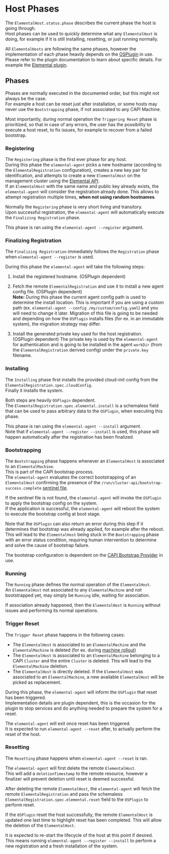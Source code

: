 # Host Phases

The `ElementalHost.status.phase` describes the current phase the host is going through.  
Host phases can be used to quickly determine what any `ElementalHost` is doing, for example if it is still installing, resetting, or just running normally.  

All `ElementalHosts` are following the same phases, however the implementation of each phase heavily depends on the [OSPlugin](../cmd/agent/README.md#plugins) in use.  
Please refer to the plugin documentation to learn about specific details. For example the [Elemental plugin](../cmd/agent/PLUGIN_ELEMENTAL.md).  

## Phases

Phases are normally executed in the documented order, but this might not always be the case.  
For example a host can be reset just after installation, or some hosts may never use the `Bootstrapping` phase, if not associated to any CAPI Machine.  

Most importantly, during normal operation the `Triggering Reset` phase is prioritized, so that in case of any errors, the user has the possibility to execute a host reset, to fix issues, for example to recover from a failed bootstrap.  

### Registering

The `Registering` phase is the first ever phase for any host.  
During this phase the `elemental-agent` picks a new hostname (according to the `ElementalRegistration` configuration), creates a new key pair for identification, and attempts to create a new `ElementalHost` on the management cluster using the [Elemental API](./ELEMENTAL_API_SETUP.md).  
If an `ElementalHost` with the same name and public key already exists, the `elemental-agent` will consider the registration already done. This allows to attempt registration multiple times, **when not using random hostnames**.  

Normally the `Registering` phase is very short living and transitory.  
Upon successful registration, the `elemental-agent` will automatically execute the `Finalizing Registration` phase.  

This phase is ran using the `elemental-agent --register` argument.  

### Finalizing Registration

The `Finalizing Registration` immediately follows the `Registration` phase when `elemental-agent --register` is used.  

During this phase the `elemental-agent` will take the following steps:  

1. Install the registered hostname. (OSPlugin dependent)

1. Fetch the remote `ElementalRegistration` and use it to install a new agent config file. (OSPlugin dependent)  
**Note:** During this phase the current agent config path is used to determine the install location. This is important if you are using a custom path (ex. `elemental-agent --config /my/custom/config.yaml`) and you will need to change it later. Migration of this file is going to be needed and depending on how the `OSPlugin` installs files (for ex. in an immutable system), the migration strategy may differ.  

1. Install the generated private key used for the host registration. (OSPlugin dependent)
The private key is used by the `elemental-agent` for authentication and is going to be installed in the agent `workDir` (from the `ElementalRegistration` derived config) under the `private.key` filename.  

### Installing

The `Installing` phase first installs the provided cloud-init config from the `ElementalRegistration.spec.cloudConfig`.  
Finally it installs the system.  

Both steps are heavily `OSPlugin` dependent.  
The `ElementalRegistration.spec.elemental.install` is a schemaless field that can be used to pass arbitrary data to the `OSPlugin`, when executing this phase.  

This phase is ran using the `elemental-agent --install` argument.  
Note that if `elemental-agent --register --install` is used, this phase will happen automatically after the registration has been finalized.  

### Bootstrapping

The `Bootstrapping` phase happens whenever an `ElementalHost` is associated to an `ElementalMachine`.  
This is part of the CAPI bootstrap process.  
The `elemental-agent` evaluates the correct bootstrapping of an `ElementalHost` confirming the presence of the `/run/cluster-api/bootstrap-success.complete` [sentinel file](https://cluster-api.sigs.k8s.io/developer/providers/bootstrap#sentinel-file).  

If the sentinel file is not found, the `elemental-agent` will invoke the `OSPlugin` to apply the bootstrap config on the system.  
If the application is successful, the `elemental-agent` will reboot the system to execute the bootstrap config at boot stage.  

Note that the `OSPlugin` can also return an error during this step if it determines that bootstrap was already applied, for example after the reboot.  
This will lead to the `ElementalHost` being stuck in the `Bootstrapping` phase with an error status condition, requiring human intervention to determine and solve the cause of bootstrap failure.  

The bootstrap configuration is dependent on the [CAPI Bootstrap Provider](https://cluster-api.sigs.k8s.io/reference/providers#bootstrap) in use.  

### Running

The `Running` phase defines the normal operation of the `ElementalHost`.  
An `ElementalHost` not associated to any `ElementalMachine` and not bootstrapped yet, may simply be `Running` idle, waiting for association.  

If association already happened, then the `ElementalHost` is `Running` without issues and performing its normal operations.  

### Trigger Reset

The `Trigger Reset` phase happens in the following cases:

- The `ElementalHost` is associated to an `ElementalMachine` and the `ElementalMachine` is deleted (for ex. during [machine rollout](https://cluster-api.sigs.k8s.io/tasks/upgrading-clusters#how-to-schedule-a-machine-rollout))  
- The `ElementalHost` is associated to an `ElementalMachine` belonging to a CAPI `Cluster` and the entire `Cluster` is deleted.  This will lead to the `ElementalMachine` deletion.  
- The `ElementalHost` is directly deleted. If the `ElementalHost` was associated to an `ElementalMachine`, a new available `ElementalHost` will be picked as replacement.  

During this phase, the `elemental-agent` will inform the `OSPlugin` that reset has been triggered.  
Implementation details are plugin dependent, this is the occasion for the plugin to stop services and do anything needed to prepare the system for a reset.  

The `elemental-agent` will exit once reset has been triggered.  
It is expected to run `elemental-agent --reset` after, to actually perform the reset of the host.  

### Resetting

The `Resetting` phase happens when `elemental-agent --reset` is ran.  

The `elemental-agent` will first delete the remote `ElementalHost`.  
This will add a `deletionTimestamp` to the remote resource, however a finalizer will prevent deletion until reset is deemed successful.  

After deleting the remote `ElementalHost`, the `elemental-agent` will fetch the remote `ElementalRegistration` and pass the schemaless `ElementalRegistration.spec.elemental.reset` field to the `OSPlugin` to perform reset.  

If the `OSPlugin` reset the host successfully, the remote `ElementalHost` is updated one last time to highlight reset has been completed. This will allow the deletion of the `ElementalHost`.  

It is expected to re-start the lifecycle of the host at this point if desired.  
This means running `elemental-agent --register --install` to perform a new registration and a fresh installation of the system.  
